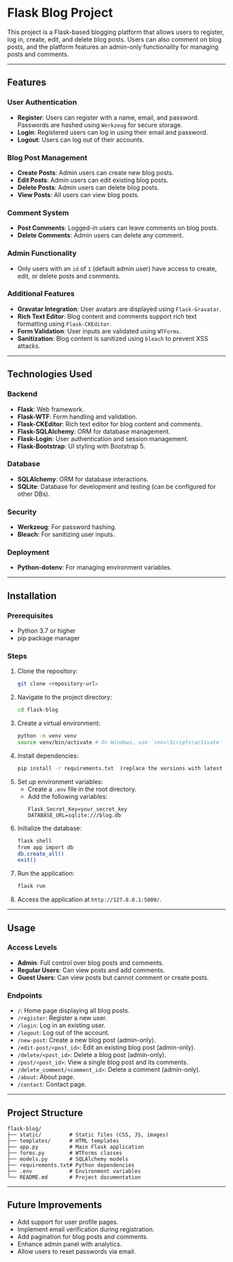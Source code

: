 # Flask Blog Project

This project is a Flask-based blogging platform that allows users to register, log in, create, edit, and delete blog posts. Users can also comment on blog posts, and the platform features an admin-only functionality for managing posts and comments.

---

## Features

### User Authentication
- **Register**: Users can register with a name, email, and password. Passwords are hashed using `Werkzeug` for secure storage.
- **Login**: Registered users can log in using their email and password.
- **Logout**: Users can log out of their accounts.

### Blog Post Management
- **Create Posts**: Admin users can create new blog posts.
- **Edit Posts**: Admin users can edit existing blog posts.
- **Delete Posts**: Admin users can delete blog posts.
- **View Posts**: All users can view blog posts.

### Comment System
- **Post Comments**: Logged-in users can leave comments on blog posts.
- **Delete Comments**: Admin users can delete any comment.

### Admin Functionality
- Only users with an `id` of `1` (default admin user) have access to create, edit, or delete posts and comments.

### Additional Features
- **Gravatar Integration**: User avatars are displayed using `Flask-Gravatar`.
- **Rich Text Editor**: Blog content and comments support rich text formatting using `Flask-CKEditor`.
- **Form Validation**: User inputs are validated using `WTForms`.
- **Sanitization**: Blog content is sanitized using `bleach` to prevent XSS attacks.

---

## Technologies Used

### Backend
- **Flask**: Web framework.
- **Flask-WTF**: Form handling and validation.
- **Flask-CKEditor**: Rich text editor for blog content and comments.
- **Flask-SQLAlchemy**: ORM for database management.
- **Flask-Login**: User authentication and session management.
- **Flask-Bootstrap**: UI styling with Bootstrap 5.

### Database
- **SQLAlchemy**: ORM for database interactions.
- **SQLite**: Database for development and testing (can be configured for other DBs).

### Security
- **Werkzeug**: For password hashing.
- **Bleach**: For sanitizing user inputs.

### Deployment
- **Python-dotenv**: For managing environment variables.

---

## Installation

### Prerequisites
- Python 3.7 or higher
- pip package manager

### Steps
1. Clone the repository:
   ```bash
   git clone <repository-url>
   ```
2. Navigate to the project directory:
   ```bash
   cd flask-blog
   ```
3. Create a virtual environment:
   ```bash
   python -m venv venv
   source venv/bin/activate # On Windows, use `venv\Scripts\activate`
   ```
4. Install dependencies:
   ```bash
   pip install -r requirements.txt  (replace the versions with latest one at that time )
   ```
5. Set up environment variables:
   - Create a `.env` file in the root directory.
   - Add the following variables:
     ```
     Flask_Secret_Key=your_secret_key
     DATABASE_URL=sqlite:///blog.db
     ```
6. Initialize the database:
   ```bash
   flask shell
   from app import db
   db.create_all()
   exit()
   ```
7. Run the application:
   ```bash
   flask run
   ```
8. Access the application at `http://127.0.0.1:5000/`.

---

## Usage

### Access Levels
- **Admin**: Full control over blog posts and comments.
- **Regular Users**: Can view posts and add comments.
- **Guest Users**: Can view posts but cannot comment or create posts.

### Endpoints
- `/`: Home page displaying all blog posts.
- `/register`: Register a new user.
- `/login`: Log in an existing user.
- `/logout`: Log out of the account.
- `/new-post`: Create a new blog post (admin-only).
- `/edit-post/<post_id>`: Edit an existing blog post (admin-only).
- `/delete/<post_id>`: Delete a blog post (admin-only).
- `/post/<post_id>`: View a single blog post and its comments.
- `/delete_comment/<comment_id>`: Delete a comment (admin-only).
- `/about`: About page.
- `/contact`: Contact page.

---

## Project Structure

```
flask-blog/
├── static/         # Static files (CSS, JS, images)
├── templates/      # HTML templates
├── app.py          # Main Flask application
├── forms.py        # WTForms classes
├── models.py       # SQLAlchemy models
├── requirements.txt# Python dependencies
├── .env            # Environment variables
└── README.md       # Project documentation
```

---

## Future Improvements

- Add support for user profile pages.
- Implement email verification during registration.
- Add pagination for blog posts and comments.
- Enhance admin panel with analytics.
- Allow users to reset passwords via email.



